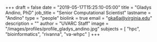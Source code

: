 +++
draft = false
date = "2019-05-17T15:25:10-05:00"
title = "Gladys Andino, PhD"
job_title = "Senior Computational Scientist"
lastname = "Andino"
type = "people"
biolink = true
email = "gka6a@virginia.edu"
description = ""
author = "UVARC Staff"
image = "/images/profiles/profile_gladys_andino.jpg"
subjects = [
  "hpc",
  "bioinformatics",
  "rivanna",
  "va-whpc"
]
+++

